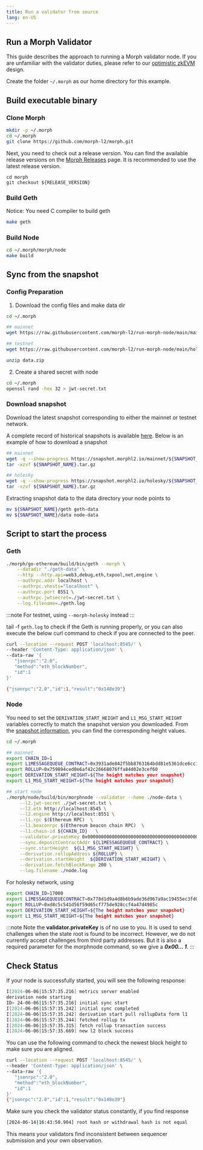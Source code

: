```yaml
---
title: Run a validator from source
lang: en-US
---
```

## Run a Morph Validator 

This guide describes the approach to running a Morph validator node. If you are unfamiliar with the validator duties, please refer to our [optimistic zkEVM](../../../../how-morph-works/3-optimistic-zkevm.md) design.

Create the folder `~/.morph` as our home directory for this example.

## Build executable binary

### Clone Morph

```bash
mkdir -p ~/.morph 
cd ~/.morph
git clone https://github.com/morph-l2/morph.git
```

Next, you need to check out a release version. You can find the available release versions on the [Morph Releases](https://github.com/morph-l2/morph/releases) page. It is recommended to use the latest release version.

```
cd morph
git checkout ${RELEASE_VERSION}
```

### Build Geth

Notice: You need C compiler to build geth

```bash
make geth
```

### Build Node

```bash
cd ~/.morph/morph/node 
make build
```

## Sync from the snapshot

### Config Preparation

1. Download the config files and make data dir

```bash
cd ~/.morph

## mainnet
wget https://raw.githubusercontent.com/morph-l2/run-morph-node/main/mainnet/data.zip

## testnet
wget https://raw.githubusercontent.com/morph-l2/run-morph-node/main/holesky/data.zip

unzip data.zip
```

2. Create a shared secret with node

```bash
cd ~/.morph
openssl rand -hex 32 > jwt-secret.txt
```

### Download snapshot
Download the latest snapshot corresponding to either the mainnet or testnet network. 

A complete record of historical snapshots is available [here](https://github.com/morph-l2/run-morph-node?tab=readme-ov-file#snapshot-information). Below is an example of how to download a snapshot

```bash
## mainnet
wget -q --show-progress https://snapshot.morphl2.io/mainnet/${SNAPSHOT_NAME}.tar.gz
tar -xzvf ${SNAPSHOT_NAME}.tar.gz

## holesky
wget -q --show-progress https://snapshot.morphl2.io/holesky/${SNAPSHOT_NAME}.tar.gz
tar -xzvf ${SNAPSHOT_NAME}.tar.gz
```

Extracting snapshot data to the data directory your node points to 

```bash
mv ${SNAPSHOT_NAME}/geth geth-data
mv ${SNAPSHOT_NAME}/data node-data
```

## Script to start the process

### Geth

```bash title="Script for starting mainnet geth"
./morph/go-ethereum/build/bin/geth --morph \
    --datadir "./geth-data" \
    --http --http.api=web3,debug,eth,txpool,net,engine \
    --authrpc.addr localhost \
    --authrpc.vhosts="localhost" \
    --authrpc.port 8551 \
    --authrpc.jwtsecret=./jwt-secret.txt \
    --log.filename=./geth.log

```

:::note
For testnet, using ```--morph-holesky``` instead
:::

tail -f `geth.log` to check if the Geth is running properly, or you can also execute the below curl command to check if you are connected to the peer.

```bash
curl --location --request POST 'localhost:8545/' \
--header 'Content-Type: application/json' \
--data-raw '{
   "jsonrpc":"2.0",
   "method":"eth_blockNumber",
   "id":1
}'

{"jsonrpc":"2.0","id":1,"result":"0x148e39"}
```

### Node

You need to set the `DERIVATION_START_HEIGHT` and `L1_MSG_START_HEIGHT` variables correctly to match the snapshot version you downloaded. From the [snapshot information](https://github.com/morph-l2/run-morph-node?tab=readme-ov-file#snapshot-information), you can find the corresponding height values.

```bash
cd ~/.morph

## mainnet
export CHAIN_ID=1
export L1MESSAGEQUEUE_CONTRACT=0x3931ade842f5bb8763164bdd81e5361dce6cc1ef
export ROLLUP=0x759894ced0e6af42c26668076ffa84d02e3cef60
export DERIVATION_START_HEIGHT=${The height matches your snapshot}
export L1_MSG_START_HEIGHT=${The height matches your snapshot}

## start node
./morph/node/build/bin/morphnode --validator --home ./node-data \
     --l2.jwt-secret ./jwt-secret.txt \
     --l2.eth http://localhost:8545 \
     --l2.engine http://localhost:8551 \
     --l1.rpc $(Ethereum RPC)  \
     --l1.beaconrpc $(Ethereum beacon chain RPC)  \
     --l1.chain-id ${CHAIN_ID}   \
     --validator.privateKey 0x0000000000000000000000000000000000000000000000000000000000000001  \
     --sync.depositContractAddr ${L1MESSAGEQUEUE_CONTRACT} \
     --sync.startHeight  ${L1_MSG_START_HEIGHT} \
     --derivation.rollupAddress ${ROLLUP} \
     --derivation.startHeight  ${DERIVATION_START_HEIGHT} \
     --derivation.fetchBlockRange 200 \
     --log.filename ./node.log
```

For holesky network, using
```bash
export CHAIN_ID=17000 
export L1MESSAGEQUEUECONTRACT=0x778d1d9a4d8b6b9ade36d967a9ac19455ec3fd0b
export ROLLUP=0xd8c5c541d56f59d65cf775de928ccf4a47d4985c
export DERIVATION_START_HEIGHT=${The height matches your snapshot}
export L1_MSG_START_HEIGHT=${The height matches your snapshot}
```

:::note
Note the **validator.privateKey** is of no use to you. It is used to send challenges when the state root is found to be incorrect. However, we do not currently accept challenges from third party addresses. But it is also a required parameter for the morphnode command, so we give a ***0x00... 1***.
:::

## Check Status

If your node is successfully started, you will see the following response:

```bash
I[2024-06-06|15:57:35.216] metrics server enabled                       module=derivation host=0.0.0.0 port=26660
derivation node starting
ID> 24-06-06|15:57:35.216] initial sync start                           module=syncer msg="Running initial sync of L1 messages before starting sequencer, this might take a while..."
I[2024-06-06|15:57:35.242] initial sync completed                       module=syncer latestSyncedBlock=1681622
I[2024-06-06|15:57:35.242] derivation start pull rollupData form l1     module=derivation startBlock=1681599 end=1681622
I[2024-06-06|15:57:35.244] fetched rollup tx                            module=derivation txNum=8 latestBatchIndex=59201
I[2024-06-06|15:57:35.315] fetch rollup transaction success             module=derivation txNonce=8764 txHash=0x5fb8a98472d1be73be2bc6be0807b9e0c68b7ba14a648c8a17bdaff7b26eb923 l1BlockNumber=1681599 firstL2BlockNumber=1347115 lastL2BlockNumber=1347129
I[2024-06-06|15:57:35.669] new l2 block success                         module=derivation blockNumber=1347115
```

You can use the following command to check the newest block height to make sure you are aligned.

```bash
curl --location --request POST 'localhost:8545/' \
--header 'Content-Type: application/json' \
--data-raw '{
   "jsonrpc":"2.0",
   "method":"eth_blockNumber",
   "id":1
}'
{"jsonrpc":"2.0","id":1,"result":"0x148e39"}
```

Make sure you check the validator status constantly, if you find response

```bash
[2024-06-14|16:43:50.904] root hash or withdrawal hash is not equal    originStateRootHash=0x13f91d1c272e48e2d864ce7bfb421506d5b2a04def64d45c75391cdcdd69cd78 deriveStateRootHash=0x27e10420c0e34676a7d75c4189d7ccd1c3407cc8fd0b3eafb01c15e250a1215f batchWithdrawalRoot=0xa3e4a7cf45c7591a6bd9868f1fa7485ae345f10067acaade5f5b07d418b2e172 deriveWithdrawalRoot=0xa3e4a7cf45c7591a6bd9868f1fa7485ae345f10067acaade5f5b07d418b2e172
```

This means your validators find inconsistent between sequencer submission and your own observation.